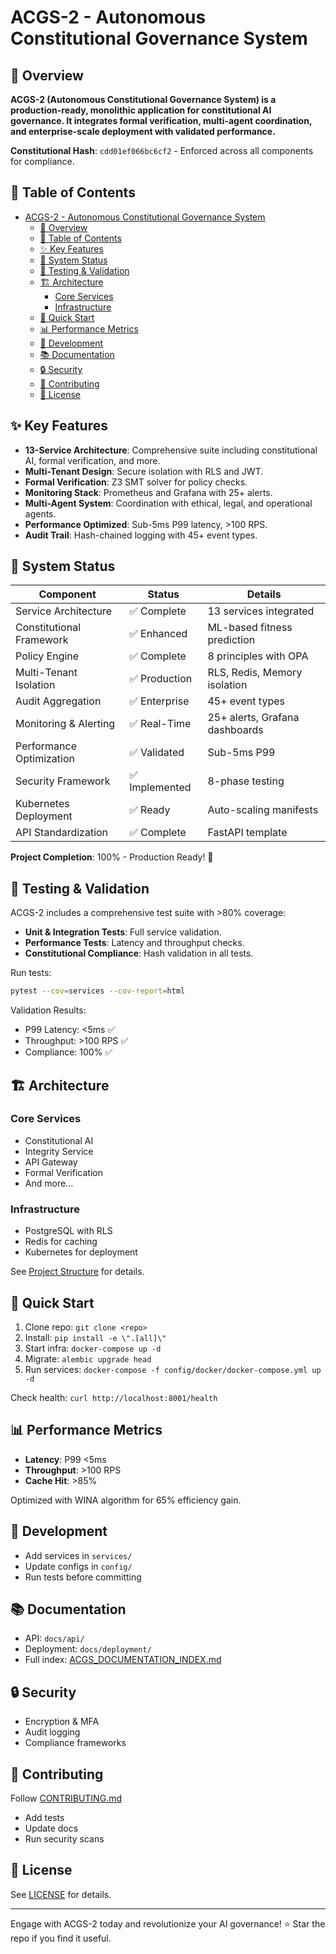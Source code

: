 # ACGS-2 - Autonomous Constitutional Governance System

## 🚀 Overview

**ACGS-2 (Autonomous Constitutional Governance System) is a production-ready, monolithic application for constitutional AI governance. It integrates formal verification, multi-agent coordination, and enterprise-scale deployment with validated performance.**

**Constitutional Hash**: `cdd01ef066bc6cf2` - Enforced across all components for compliance.

## 📑 Table of Contents

- [ACGS-2 - Autonomous Constitutional Governance System](#acgs-2---autonomous-constitutional-governance-system)
  - [🚀 Overview](#-overview)
  - [📑 Table of Contents](#-table-of-contents)
  - [✨ Key Features](#-key-features)
  - [🎯 System Status](#-system-status)
  - [🧪 Testing \& Validation](#-testing--validation)
  - [🏗️ Architecture](#️-architecture)
    - [Core Services](#core-services)
    - [Infrastructure](#infrastructure)
  - [🚀 Quick Start](#-quick-start)
  - [📊 Performance Metrics](#-performance-metrics)
  - [🔧 Development](#-development)
  - [📚 Documentation](#-documentation)
  - [🔒 Security](#-security)
  - [🤝 Contributing](#-contributing)
  - [📝 License](#-license)

## ✨ Key Features

- **13-Service Architecture**: Comprehensive suite including constitutional AI, formal verification, and more.
- **Multi-Tenant Design**: Secure isolation with RLS and JWT.
- **Formal Verification**: Z3 SMT solver for policy checks.
- **Monitoring Stack**: Prometheus and Grafana with 25+ alerts.
- **Multi-Agent System**: Coordination with ethical, legal, and operational agents.
- **Performance Optimized**: Sub-5ms P99 latency, >100 RPS.
- **Audit Trail**: Hash-chained logging with 45+ event types.

## 🎯 System Status

| Component                | Status         | Details                        |
| ------------------------ | -------------- | ------------------------------ |
| Service Architecture     | ✅ Complete    | 13 services integrated         |
| Constitutional Framework | ✅ Enhanced    | ML-based fitness prediction    |
| Policy Engine            | ✅ Complete    | 8 principles with OPA          |
| Multi-Tenant Isolation   | ✅ Production  | RLS, Redis, Memory isolation   |
| Audit Aggregation        | ✅ Enterprise  | 45+ event types                |
| Monitoring & Alerting    | ✅ Real-Time   | 25+ alerts, Grafana dashboards |
| Performance Optimization | ✅ Validated   | Sub-5ms P99                    |
| Security Framework       | ✅ Implemented | 8-phase testing                |
| Kubernetes Deployment    | ✅ Ready       | Auto-scaling manifests         |
| API Standardization      | ✅ Complete    | FastAPI template               |

**Project Completion**: 100% - Production Ready! 🚀

## 🧪 Testing & Validation

ACGS-2 includes a comprehensive test suite with >80% coverage:

- **Unit & Integration Tests**: Full service validation.
- **Performance Tests**: Latency and throughput checks.
- **Constitutional Compliance**: Hash validation in all tests.

Run tests:

```bash
pytest --cov=services --cov-report=html
```

Validation Results:

- P99 Latency: <5ms ✅
- Throughput: >100 RPS ✅
- Compliance: 100% ✅

## 🏗️ Architecture

### Core Services

- Constitutional AI
- Integrity Service
- API Gateway
- Formal Verification
- And more...

### Infrastructure

- PostgreSQL with RLS
- Redis for caching
- Kubernetes for deployment

See [Project Structure](#) for details.

## 🚀 Quick Start

1. Clone repo: `git clone <repo>`
2. Install: `pip install -e \".[all]\"`
3. Start infra: `docker-compose up -d`
4. Migrate: `alembic upgrade head`
5. Run services: `docker-compose -f config/docker/docker-compose.yml up -d`

Check health: `curl http://localhost:8001/health`

## 📊 Performance Metrics

- **Latency**: P99 <5ms
- **Throughput**: >100 RPS
- **Cache Hit**: >85%

Optimized with WINA algorithm for 65% efficiency gain.

## 🔧 Development

- Add services in `services/`
- Update configs in `config/`
- Run tests before committing

## 📚 Documentation

- API: `docs/api/`
- Deployment: `docs/deployment/`
- Full index: [ACGS_DOCUMENTATION_INDEX.md](docs/ACGS_DOCUMENTATION_INDEX.md)

## 🔒 Security

- Encryption & MFA
- Audit logging
- Compliance frameworks

## 🤝 Contributing

Follow [CONTRIBUTING.md](docs/development/CONTRIBUTING.md)

- Add tests
- Update docs
- Run security scans

## 📝 License

See [LICENSE](LICENSE) for details.

---

Engage with ACGS-2 today and revolutionize your AI governance! ⭐ Star the repo if you find it useful.
